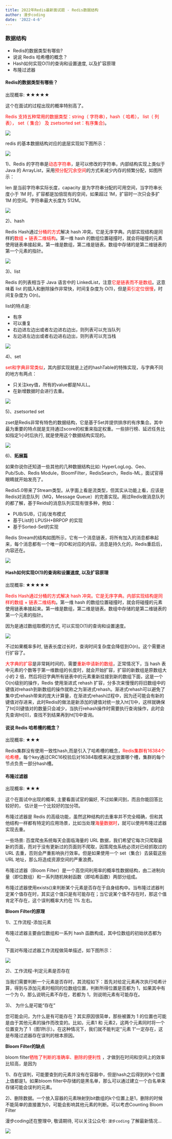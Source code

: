 ```yaml
---
title: 2022年Redis最新面试题 - Redis数据结构
author: 漫步coding
date: '2022-4-6'
---
```


### 数据结构

- Redis的数据类型有哪些?
- 说说 Redis 哈希槽的概念？
- Hash如何实现O(1)的查询和设置速度, 以及扩容原理
- 布隆过滤器

#### Redis的数据类型有哪些？

出现概率: ★★★★★

这个在面试的过程出现的概率特别高了。

<font color=#FF000 >Redis 支持五种常用的数据类型：string（ 字符串），hash（ 哈希）， list（ 列表）， set（ 集合） 及 zsetsorted set：有序集合)</font>。

![](https://images.xiaozhuanlan.com/uploads/photo/2022/395d0a03-1f7d-4d6f-911d-7190600a3b10.png)

redis 的基本数据结构对应的底层实现如下图所示：

![](https://images.xiaozhuanlan.com/uploads/photo/2022/6e26ec1d-8d45-4e35-9c6c-09033586309d.png)

1)、Redis 的字符串是<font color=#FF000 >动态字符串</font>，是可以修改的字符串，内部结构实现上类似于 Java 的 ArrayList，采用<font color=#FF000 >预分配冗余空间</font>的方式来减少内存的频繁分配，如图所示：

len 是当前字符串实际长度，capacity 是为字符串分配的可用空间，当字符串长度小于 1M 时，扩容都是加倍现有的空间，如果超过 1M，扩容时一次只会多扩 1M 的空间。字符串最大长度为 512M。

![](https://images.xiaozhuanlan.com/uploads/photo/2022/5fce194c-eb39-41eb-9f48-474c38f0dc73.png)

2)、hash

Redis Hash通过<font color=#FF000 >分桶的方式</font>解决 hash 冲突。它是无序字典。内部实现结构是同样的<font color=#FF000 >数组 + 链表二维结构</font>。第一维 hash 的数组位置碰撞时，就会将碰撞的元素使用链表串接起来。第一维是数组，第二维是链表。数组中存储的是第二维链表的第一个元素的指针。

![](https://images.xiaozhuanlan.com/uploads/photo/2022/3ef784a8-0ce9-42af-bb84-076b6fa09839.png)

3)、list

Redis 的列表相当于 Java 语言中的 LinkedList，注意<font color=#FF000 >它是链表而不是数组</font>。这意味着 list 的插入和删除操作非常快，时间复杂度为 O(1)，但是<font color=#FF000 >索引定位很慢</font>，时间复杂度为 O(n)。

list的特点是:

- 有序
- 可以重复
- 右边进左边出或者左边进右边出，则列表可以充当队列
- 左边进左边出或者右边进右边出，则列表可以充当栈


![](https://images.xiaozhuanlan.com/uploads/photo/2022/7b545730-f7fc-4a81-a0a8-afc3758f196a.png)

4)、set

<font color=#FF000 >set和字典非常类似</font>，其内部实现就是上述的hashTable的特殊实现，与字典不同的地方有两点：

- 只关注key值，所有的value都是NULL。
- 在新增数据时会进行去重。

![](https://images.xiaozhuanlan.com/uploads/photo/2022/0215349d-fcc7-4eaf-a199-13f7ae225b33.png)


5)、zsetsorted set

zset是Redis非常有特色的数据结构，它是基于Set并提供排序的有序集合。其中最为重要的特点就是支持通过score的权重来指定权重。一些排行榜、延迟任务比如指定1小时后执行, 就是使用这个数据结构实现的。

![](https://images.xiaozhuanlan.com/uploads/photo/2022/121dc53f-a84d-46a4-b06c-a86c8e8f8a65.png)


6)、**拓展篇**

如果你说你还知道一些其他的几种数据结构比如: HyperLogLog、Geo、Pub/Sub、Redis Module，BloomFilter，RedisSearch，Redis-ML，面试官得眼睛就开始发亮了。

Redis5.0带来了Stream类型。从字面上看是流类型，但其实从功能上看，应该是Redis对消息队列（MQ，Message Queue）的完善实现。用过Redis做消息队列的都了解，基于Reids的消息队列实现有很多种，例如：

- PUB/SUB，订阅/发布模式
- 基于List的 LPUSH+BRPOP 的实现
- 基于Sorted-Set的实现

Redis Stream的结构如图所示，它有一个消息链表，将所有加入的消息都串起来，每个消息都有一个唯一的ID和对应的内容。消息是持久化的，Redis重启后，内容还在。

![](https://images.xiaozhuanlan.com/uploads/photo/2022/48a57d0c-934b-4172-9783-3abb6a06b408.png)


#### Hash如何实现O(1)的查询和设置速度, 以及扩容原理

出现概率: ★★★★★

<font color=#FF000 >Redis Hash通过分桶的方式解决 hash 冲突。它是无序字典。内部实现结构是同样的数组 + 链表二维结构</font>。第一维 hash 的数组位置碰撞时，就会将碰撞的元素使用链表串接起来。第一维是数组，第二维是链表。数组中存储的是第二维链表的第一个元素的指针。

因为是通过数组取模的方式, 可以实现O(1)的查询和设置速度。

![](https://images.xiaozhuanlan.com/uploads/photo/2022/3ef784a8-0ce9-42af-bb84-076b6fa09839.png)

不过如果概率多时, 链表长度过长时，查询时间复杂度会降低到O(n)。这个需要进行扩容了。

<font color=#FF000 >大字典的扩容</font>是非常耗时间的，需要<font color=#FF000 >重新申请新的数组</font>，正常情况下，当 hash 表中元素的个数等于第一维数组的长度时，就会开始扩容，扩容的新数组是原数组大小的 2 倍，然后将旧字典所有链表中的元素重新挂接到新的数组下面，这是一个 O(n)级别的操作，Redis 使用渐进式 rehash 扩容，分多次来慢慢的将旧数组中的键值对rehash到新数组的操作就称之为渐进式rehash。渐进式rehash可以避免了集中式rehash带来的庞大计算量，在渐进式rehash过程中，因为还可能会有新的键值对存进来，此时Redis的做法是新添加的键值对统一放入ht[1]中，这样就确保了ht[0]键值对的数量只会减少，当执行rehash操作时需要执行查询操作，此时会先查询ht[0]，查找不到结果再到ht[1]中查询。

#### 说说 Redis 哈希槽的概念？

出现概率: ★★★

Redis集群没有使用一致性hash,而是引入了哈希槽的概念，<font color=#FF000 >Redis集群有16384个哈希槽</font>，每个key通过CRC16校验后对16384取模来决定放置哪个槽，集群的每个节点负责一部分hash槽。

#### 布隆过滤器

出现概率: ★★★

这个在面试中出现的概率, 主要看面试官的偏好, 不过如果问到，而且你能回答比较好的， 估计是一个比较好的加分项。

布隆过滤器是 Redis 的高级功能，虽然这种结构的去重率并不完全精确，但和其他结构一样都有特定的应用场景，比如当处理<font color=#FF000 >海量数据时</font>，就可以使用布隆过滤器实现去重。

一些场景: 百度爬虫系统每天会面临海量的 URL 数据，我们希望它每次只爬取最新的页面，而对于没有更新过的页面则不爬取，因策爬虫系统必须对已经抓取过的 URL 去重，否则会严重影响执行效率。但是如果使用一个 set（集合）去装载这些 URL 地址，那么将造成资源空间的严重浪费。

布隆过滤器（Bloom Filter）是一个高空间利用率的概率性数据结构，由二进制向量（即位数组）和一系列随机映射函数（即哈希函数）两部分组成。

布隆过滤器使用exists()来判断某个元素是否存在于自身结构中。当布隆过滤器判定某个值存在时，其实这个值只是有可能存在；当它说某个值不存在时，那这个值肯定不存在，这个误判概率大约在 1% 左右。

**Bloom Filter的原理**

1)、工作流程-添加元素

布隆过滤器主要由位数组和一系列 hash 函数构成，其中位数组的初始状态都为 0。

下面对布隆过滤器工作流程做简单描述，如下图所示：

![](https://images.xiaozhuanlan.com/uploads/photo/2022/13eb793d-1a5a-4c03-9d36-9bdc2380829a.png)

2)、工作流程-判定元素是否存在

当我们需要判断一个元素是否存时，其流程如下：首先对给定元素再次执行哈希计算，得到与添加元素时相同的位数组位置，判断所得位置是否都为 1，如果其中有一个为 0，那么说明元素不存在，若都为 1，则说明元素有可能存在。

3)、 为什么是可能“存在”

您可能会问，为什么是有可能存在？其实原因很简单，那些被置为 1 的位置也可能是由于其他元素的操作而改变的。比如，元素1 和 元素2，这两个元素同时将一个位置变为了 1（图1所示）。在这种情况下，我们就不能判定“元素 1”一定存在，这是布隆过滤器存在误判的根本原因。

**Bloom Filter的缺点**

bloom filter<font color=#FF000 >牺牲了判断的准确率、删除的便利性</font> ，才做到在时间和空间上的效率比较高，是因为

1)、存在误判，可能要查到的元素并没有在容器中，但是hash之后得到的k个位置上值都是1。如果bloom filter中存储的是黑名单，那么可以通过建立一个白名单来存储可能会误判的元素。
 
2)、删除数据。一个放入容器的元素映射到bit数组的k个位置上是1，删除的时候不能简单的直接置为0，可能会影响其他元素的判断。可以考虑Counting Bloom Filter

漫步coding还在整理中, 敬请期待, 可以关注公众号: `漫步coding` 了解最新情况...


![](https://images.xiaozhuanlan.com/uploads/photo/2022/5cb0c91e-fd83-4a04-8df6-65fb602b3834.png)
